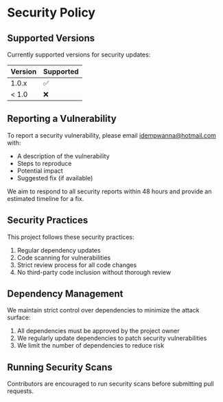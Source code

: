 # Security Policy

## Supported Versions

Currently supported versions for security updates:

| Version | Supported          |
| ------- | ------------------ |
| 1.0.x   | :white_check_mark: |
| < 1.0   | :x:                |

## Reporting a Vulnerability

To report a security vulnerability, please email idempwanna@hotmail.com with:

- A description of the vulnerability
- Steps to reproduce
- Potential impact
- Suggested fix (if available)

We aim to respond to all security reports within 48 hours and provide an estimated timeline for a fix.

## Security Practices

This project follows these security practices:

1. Regular dependency updates
2. Code scanning for vulnerabilities
3. Strict review process for all code changes
4. No third-party code inclusion without thorough review

## Dependency Management

We maintain strict control over dependencies to minimize the attack surface:

1. All dependencies must be approved by the project owner
2. We regularly update dependencies to patch security vulnerabilities
3. We limit the number of dependencies to reduce risk

## Running Security Scans

Contributors are encouraged to run security scans before submitting pull requests.
